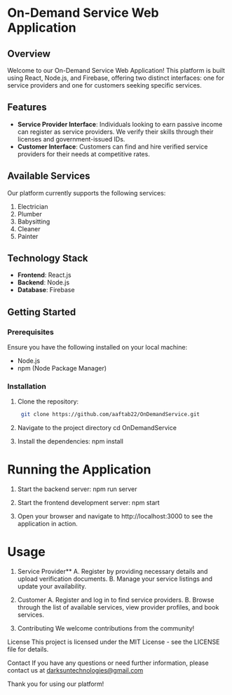 # On-Demand Service Web Application

## Overview
Welcome to our On-Demand Service Web Application! This platform is built using React, Node.js, and Firebase, offering two distinct interfaces: one for service providers and one for customers seeking specific services.

## Features
- **Service Provider Interface**: Individuals looking to earn passive income can register as service providers. We verify their skills through their licenses and government-issued IDs.
- **Customer Interface**: Customers can find and hire verified service providers for their needs at competitive rates.

## Available Services
Our platform currently supports the following services:
1. Electrician
2. Plumber
3. Babysitting
4. Cleaner
5. Painter

## Technology Stack
- **Frontend**: React.js
- **Backend**: Node.js
- **Database**: Firebase

## Getting Started

### Prerequisites
Ensure you have the following installed on your local machine:
- Node.js
- npm (Node Package Manager)

### Installation

1. Clone the repository:
   ```bash
    git clone https://github.com/aaftab22/OnDemandService.git

2. Navigate to the project directory
    cd OnDemandService

3. Install the dependencies:
    npm install

# Running the Application

1. Start the backend server:
    npm run server

2. Start the frontend development server:
    npm start

3. Open your browser and navigate to http://localhost:3000 to see the application in action.

# Usage

1. Service Provider**
    A. Register by providing necessary details and upload verification documents.
    B. Manage your service listings and update your availability.

2. Customer
    A. Register and log in to find service providers.
    B. Browse through the list of available services, view provider profiles, and book services.

3. Contributing
    We welcome contributions from the community!

License
This project is licensed under the MIT License - see the LICENSE file for details.

Contact
If you have any questions or need further information, please contact us at darksuntechnologies@gmail.com

Thank you for using our platform!